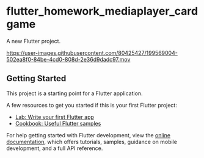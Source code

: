 # flutter_homework_mediaplayer_cardgame

A new Flutter project.


https://user-images.githubusercontent.com/80425427/199569004-502ea8f0-84be-4cd0-808d-2e36d9dadc97.mov


## Getting Started

This project is a starting point for a Flutter application.

A few resources to get you started if this is your first Flutter project:

- [Lab: Write your first Flutter app](https://docs.flutter.dev/get-started/codelab)
- [Cookbook: Useful Flutter samples](https://docs.flutter.dev/cookbook)

For help getting started with Flutter development, view the
[online documentation](https://docs.flutter.dev/), which offers tutorials,
samples, guidance on mobile development, and a full API reference.
